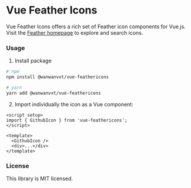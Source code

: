 # Vue Feather Icons

Vue Feather Icons offers a rich set of Feather icon components for Vue.js. Visit the [Feather homepage](https://feathericons.com) to explore and search icons.

### Usage

1. Install package

```sh
# npm
npm install @wanwanvxt/vue-feathericons

# yarn
yarn add @wanwanvxt/vue-feathericons
```

2. Import individually the icon as a Vue component:

```vue
<script setup>
import { GithubIcon } from 'vue-feathericons';
</script>

<template>
  <GithubIcon />
  <div>...</div>
</template>
```

### License

This library is MIT licensed.
